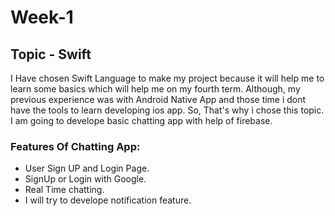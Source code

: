 # Week-1
## Topic - Swift
I Have chosen Swift Language to make my project because it will help me to learn some basics which will help me on my fourth term. Although, my previous experience was with Android Native App and those time i dont have the tools to learn developing ios app. So, That's why i chose this topic.
I am going to develope basic chatting app with help of firebase.

### Features Of Chatting App:
* User Sign UP and Login Page.
* SignUp or Login with Google.
* Real Time chatting.
* I will try to develope notification feature.
